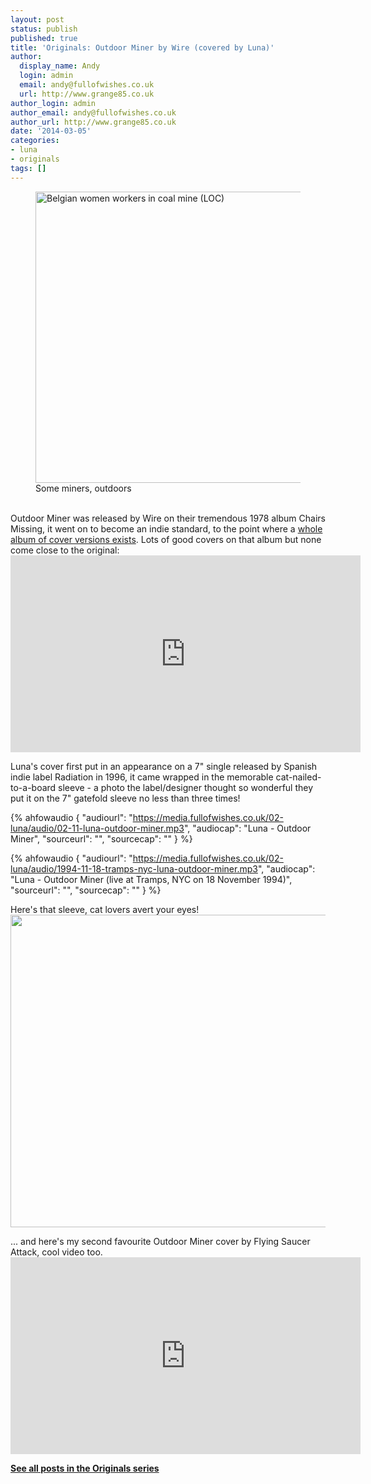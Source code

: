 ```yaml
---
layout: post
status: publish
published: true
title: 'Originals: Outdoor Miner by Wire (covered by Luna)'
author:
  display_name: Andy
  login: admin
  email: andy@fullofwishes.co.uk
  url: http://www.grange85.co.uk
author_login: admin
author_email: andy@fullofwishes.co.uk
author_url: http://www.grange85.co.uk
date: '2014-03-05'
categories:
- luna
- originals
tags: []
---
```

<p><figure class="caption aligncenter"><a href="http://www.flickr.com/photos/library_of_congress/8056645375/" title="Belgian women workers in coal mine  (LOC) by The Library of Congress, on Flickr"><img src="https://farm9.staticflickr.com/8175/8056645375_f94acf5826_z.jpg" width="640" height="466" alt="Belgian women workers in coal mine  (LOC)"></a><figcaption class="caption-text">Some miners, outdoors</figcaption></figure><br />
Outdoor Miner was released by Wire on their tremendous 1978 album Chairs Missing, it went on to become an indie standard, to the point where a <a href="http://www.discogs.com/Various-A-Houseguests-Wish-Translations-Of-Wires-Outdoor-Miner/release/595177">whole album of cover versions exists</a>. Lots of good covers on that album but none come close to the original:<br />
<iframe width="560" height="315" src="https://www.youtube-nocookie.com/embed/0vw4JkDf0wo" frameborder="0" allowfullscreen></iframe>
<p>Luna's cover first put in an appearance on a 7" single released by Spanish indie label Radiation in 1996, it came wrapped in the memorable cat-nailed-to-a-board sleeve - a photo the label/designer thought so wonderful they put it on the 7" gatefold sleeve no less than three times!</p>

 {% ahfowaudio {
  "audiourl": "https://media.fullofwishes.co.uk/02-luna/audio/02-11-luna-outdoor-miner.mp3",
  "audiocap": "Luna - Outdoor Miner",
  "sourceurl": "",
  "sourcecap": ""
  } %}


 {% ahfowaudio {
  "audiourl": "https://media.fullofwishes.co.uk/02-luna/audio/1994-11-18-tramps-nyc-luna-outdoor-miner.mp3",
  "audiocap": "Luna - Outdoor Miner (live at Tramps, NYC on 18 November 1994)",
  "sourceurl": "",
  "sourcecap": ""
  } %}

<p>Here's that sleeve, cat lovers avert your eyes!<br />
<img src="https://media.fullofwishes.co.uk/images/misc/luna-outdoorminer-500.jpg" width="513" height="500" class="aligncenter" /></p>
<p>... and here's my second favourite Outdoor Miner cover by Flying Saucer Attack, cool video too.<br />
<iframe width="560" height="315" src="https://www.youtube-nocookie.com/embed/ZGZOjHmLKD0" frameborder="0" allowfullscreen></iframe>
<p><strong><a href="/category/originals/" title="List: Originals">See all posts in the Originals series</a></strong></p>
